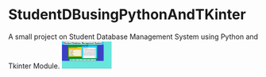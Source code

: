 # StudentDBusingPythonAndTKinter
A small project on Student Database Management System using Python and Tkinter Module.
<img src="images/Capture.png" width="100">
